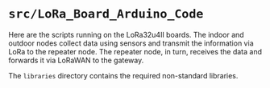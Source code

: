# `src/LoRa_Board_Arduino_Code`

Here are the scripts running on the LoRa32u4II boards. The indoor and outdoor nodes collect data using sensors and transmit the information via LoRa to the repeater node. The repeater node, in turn, receives the data and forwards it via LoRaWAN to the gateway.

The `libraries` directory contains the required non-standard libraries.